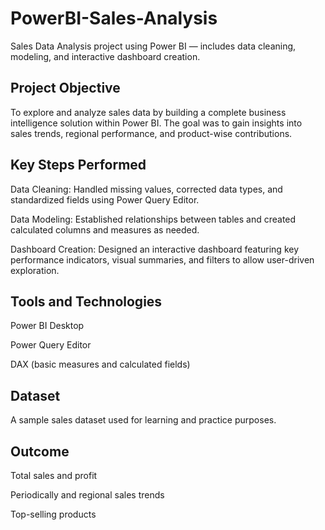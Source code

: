 # PowerBI-Sales-Analysis
Sales Data Analysis project using Power BI — includes data cleaning, modeling, and interactive dashboard creation.
## Project Objective
To explore and analyze sales data by building a complete business intelligence solution within Power BI. The goal was to gain insights into sales trends, regional performance, and product-wise contributions.

## Key Steps Performed
Data Cleaning: Handled missing values, corrected data types, and standardized fields using Power Query Editor.

Data Modeling: Established relationships between tables and created calculated columns and measures as needed.

Dashboard Creation: Designed an interactive dashboard featuring key performance indicators, visual summaries, and filters to allow user-driven exploration.

## Tools and Technologies
Power BI Desktop

Power Query Editor

DAX (basic measures and calculated fields)

## Dataset
A sample sales dataset used for learning and practice purposes.

## Outcome
Total sales and profit

Periodically and regional sales trends

Top-selling products
